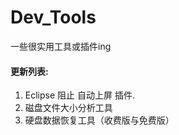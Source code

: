 # Dev_Tools
一些很实用工具或插件ing

#### 更新列表: ####

1. Eclipse 阻止 自动上屏 插件.
2. 磁盘文件大小分析工具
3. 硬盘数据恢复工具（收费版与免费版）
